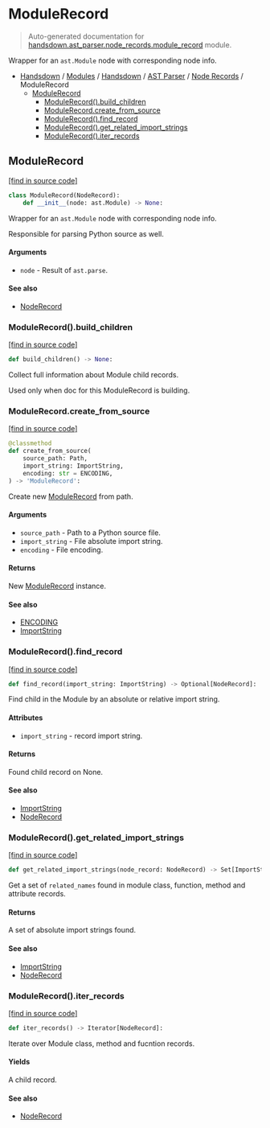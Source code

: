 # ModuleRecord

> Auto-generated documentation for [handsdown.ast_parser.node_records.module_record](https://github.com/vemel/handsdown/blob/main/handsdown/ast_parser/node_records/module_record.py) module.

Wrapper for an `ast.Module` node with corresponding node info.

- [Handsdown](../../../README.md#-handsdown---python-documentation-generator) / [Modules](../../../MODULES.md#modules) / [Handsdown](../../index.md#handsdown) / [AST Parser](../index.md#ast-parser) / [Node Records](index.md#node-records) / ModuleRecord
    - [ModuleRecord](#modulerecord)
        - [ModuleRecord().build_children](#modulerecordbuild_children)
        - [ModuleRecord.create_from_source](#modulerecordcreate_from_source)
        - [ModuleRecord().find_record](#modulerecordfind_record)
        - [ModuleRecord().get_related_import_strings](#modulerecordget_related_import_strings)
        - [ModuleRecord().iter_records](#modulerecorditer_records)

## ModuleRecord

[[find in source code]](https://github.com/vemel/handsdown/blob/main/handsdown/ast_parser/node_records/module_record.py#L20)

```python
class ModuleRecord(NodeRecord):
    def __init__(node: ast.Module) -> None:
```

Wrapper for an `ast.Module` node with corresponding node info.

Responsible for parsing Python source as well.

#### Arguments

- `node` - Result of `ast.parse`.

#### See also

- [NodeRecord](node_record.md#noderecord)

### ModuleRecord().build_children

[[find in source code]](https://github.com/vemel/handsdown/blob/main/handsdown/ast_parser/node_records/module_record.py#L151)

```python
def build_children() -> None:
```

Collect full information about Module child records.

Used only when doc for this ModuleRecord is building.

### ModuleRecord.create_from_source

[[find in source code]](https://github.com/vemel/handsdown/blob/main/handsdown/ast_parser/node_records/module_record.py#L44)

```python
@classmethod
def create_from_source(
    source_path: Path,
    import_string: ImportString,
    encoding: str = ENCODING,
) -> 'ModuleRecord':
```

Create new [ModuleRecord](#modulerecord) from path.

#### Arguments

- `source_path` - Path to a Python source file.
- `import_string` - File absolute import string.
- `encoding` - File encoding.

#### Returns

New [ModuleRecord](#modulerecord) instance.

#### See also

- [ENCODING](../../settings.md#encoding)
- [ImportString](../../utils/import_string.md#importstring)

### ModuleRecord().find_record

[[find in source code]](https://github.com/vemel/handsdown/blob/main/handsdown/ast_parser/node_records/module_record.py#L72)

```python
def find_record(import_string: ImportString) -> Optional[NodeRecord]:
```

Find child in the Module by an absolute or relative import string.

#### Attributes

- `import_string` - record import string.

#### Returns

Found child record on None.

#### See also

- [ImportString](../../utils/import_string.md#importstring)
- [NodeRecord](node_record.md#noderecord)

### ModuleRecord().get_related_import_strings

[[find in source code]](https://github.com/vemel/handsdown/blob/main/handsdown/ast_parser/node_records/module_record.py#L265)

```python
def get_related_import_strings(node_record: NodeRecord) -> Set[ImportString]:
```

Get a set of `related_names` found in module class, function, method and attribute records.

#### Returns

A set of absolute import strings found.

#### See also

- [ImportString](../../utils/import_string.md#importstring)
- [NodeRecord](node_record.md#noderecord)

### ModuleRecord().iter_records

[[find in source code]](https://github.com/vemel/handsdown/blob/main/handsdown/ast_parser/node_records/module_record.py#L91)

```python
def iter_records() -> Iterator[NodeRecord]:
```

Iterate over Module class, method and fucntion records.

#### Yields

A child record.

#### See also

- [NodeRecord](node_record.md#noderecord)
